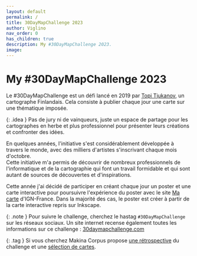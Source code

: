 ```yaml
---
layout: default
permalink: /
title: 30DayMapChallenge 2023
author: Viglino
nav_order: 0
has_children: true
description: My #30DayMapChallenge 2023.
image: 
---
```

# My #30DayMapChallenge 2023

Le #30DayMapChallenge est un défi lancé en 2019 par [Topi Tjukanov](https://tjukanov.org/), un cartographe Finlandais. Cela consiste à publier chaque jour une carte sur une thématique imposée.

{: .idea }
Pas de jury ni de vainqueurs, juste un espace de partage pour les cartographes en herbe et plus professionnel pour présenter leurs créations et confronter des idées.

En quelques années, l'initiative s'est considérablement développée à travers le monde, avec des milliers d'artistes s'inscrivant chaque mois d'octobre.    
Cette initiative m'a permis de découvrir de nombreux professionnels de l'informatique et de la cartographie qui font un travail formidable et qui sont autant de sources de découvertes et d'inspirations.

Cette année j'ai décidé de participer en créant chaque jour un poster et une carte interactive pour poursuivre l'expérience du poster avec le site [Ma carte](https://macarte.ign.fr/) d'IGN-France. Dans la majorité des cas, le poster est créer à partir de la carte interactive repris sur Inkscape.

{: .note }
Pour suivre le challenge, cherchez le hastag `#30DayMapChallenge` sur les réseaux sociaux.
Un site internet recense également toutes les informations sur ce challenge : [30daymapchallenge.com](https://30daymapchallenge.com/)

{: .tag }
Si vous cherchez Makina Corpus propose [une rétrospective](https://makina-corpus.com/sig-cartographie/retour-30daymapchallenge-2023) du challenge et une [sélection de cartes](https://github.com/makinacorpus/30DayMapChallenge/tree/main/30DayMapChallenge2023).